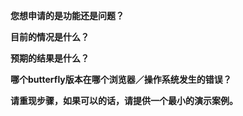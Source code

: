 **您想申请的是功能还是问题？**

**目前的情况是什么？**

**预期的结果是什么？**

**哪个butterfly版本在哪个浏览器／操作系统发生的错误？**

**请重现步骤，如果可以的话，请提供一个最小的演示案例。**

